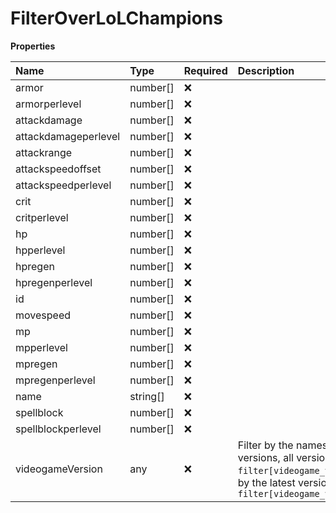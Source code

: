 # FilterOverLoLChampions

**Properties**

| Name                 | Type     | Required | Description                                                                                                                                                      |
| :------------------- | :------- | :------- | :--------------------------------------------------------------------------------------------------------------------------------------------------------------- |
| armor                | number[] | ❌       |                                                                                                                                                                  |
| armorperlevel        | number[] | ❌       |                                                                                                                                                                  |
| attackdamage         | number[] | ❌       |                                                                                                                                                                  |
| attackdamageperlevel | number[] | ❌       |                                                                                                                                                                  |
| attackrange          | number[] | ❌       |                                                                                                                                                                  |
| attackspeedoffset    | number[] | ❌       |                                                                                                                                                                  |
| attackspeedperlevel  | number[] | ❌       |                                                                                                                                                                  |
| crit                 | number[] | ❌       |                                                                                                                                                                  |
| critperlevel         | number[] | ❌       |                                                                                                                                                                  |
| hp                   | number[] | ❌       |                                                                                                                                                                  |
| hpperlevel           | number[] | ❌       |                                                                                                                                                                  |
| hpregen              | number[] | ❌       |                                                                                                                                                                  |
| hpregenperlevel      | number[] | ❌       |                                                                                                                                                                  |
| id                   | number[] | ❌       |                                                                                                                                                                  |
| movespeed            | number[] | ❌       |                                                                                                                                                                  |
| mp                   | number[] | ❌       |                                                                                                                                                                  |
| mpperlevel           | number[] | ❌       |                                                                                                                                                                  |
| mpregen              | number[] | ❌       |                                                                                                                                                                  |
| mpregenperlevel      | number[] | ❌       |                                                                                                                                                                  |
| name                 | string[] | ❌       |                                                                                                                                                                  |
| spellblock           | number[] | ❌       |                                                                                                                                                                  |
| spellblockperlevel   | number[] | ❌       |                                                                                                                                                                  |
| videogameVersion     | any      | ❌       | Filter by the names of videogame versions, all versions using `filter[videogame_version]=all`, or by the latest version using `filter[videogame_version]=latest` |

<!-- This file was generated by liblab | https://liblab.com/ -->
